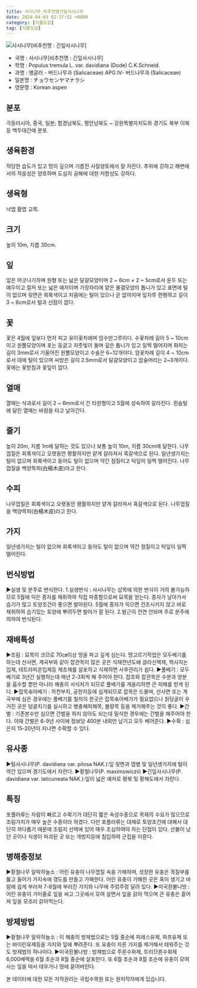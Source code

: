```yaml
---
title: 사시나무_비추천명긴잎사시나무
date: 2024-04-03 02:37:52 +0800
category: [식물도감]
tag: [식물도감]
---
```




![사시나무[비추천명 : 긴잎사시나무]](/fileUpload/plants/basic/Salicaceae/Populus/17378/1_th2.jpg)
- 국명 : 사시나무[비추천명 : 긴잎사시나무]
- 학명 : Populus tremula L. var. davidiana (Dode) C.K.Schneid.
- 과명 : 앵글러 - 버드나무과 (Salicaceae) APG Ⅳ- 버드나무과 (Salicaceae)
- 일본명 : チョウセンヤマナラシ
- 영문명 : Korean aspen


## 분포
극동러시아, 중국, 일본; 함경남북도, 평안남북도 ~ 강원특별자치도와 경기도 북부 이북 등 백두대간에 분포.
## 생육환경
적당한 습도가 있고 땅이 깊으며 기름진 사질양토에서 잘 자란다. 추위에 강하고 해변에서의 적응성은 양호하며 도심지 공해에 대한 저항성도 강하다.
## 생육형
낙엽 활엽 교목.
## 크기
높이 10m, 지름 30cm. 
## 잎
잎은 어긋나기하며 원형 또는 넓은 달걀모양이며 2 ~ 6cm × 2 ~ 5cm로서 둔두 또는 예두이고 절저 또는 넓은 예저이며 가장자리에 얕은 물결모양의 톱니가 있고 표면에 털이 없으며 뒷면은 회록색이고 처음에는 털이 있으나 곧 없어지며 잎자루 편평하고 길이 3 ~ 6cm로서 털과 선점이 없다.
## 꽃
꽃은 4월에 잎보다 먼저 피고 유이꽃차례며 암수딴그루이다. 수꽃차례 길이 5 ~ 10cm이고 원뿔모양이며 포는 둥글고 자줏빛이 돌며 깊은 톱니가 있고 일찍 떨어지며 화피는 길이 3mm로서 기울어진 원뿔모양이고 수술은 6~12개이다. 암꽃차례 길이 4 ~ 10cm로서 대에 털이 있으며 씨방은 길이 2.5mm로서 달걀모양이고 암술머리는 2~3개이다. 꽃에는 꽃받침과 꽃잎이 없다.
## 열매
열매는 삭과로서 길이 2 ~ 6mm로서 긴 타원형이고 5월에 성숙하여 갈라진다.  흰솜털에 달린 열매는 바람을 타고 날아간다.
## 줄기
높이 20m, 지름 1m에 달하는 것도 있으나 보통 높이 10m, 지름 30cm에 달한다. 나무껍질은 회록색이고 오랫동안 평활하지만 얕게 갈라져서 흑갈색으로 된다. 일년생가지는 털이 없으며 회록색이고 동아도 털이 없으며 약간 점질이고 턱잎이 일찍 떨어진다. 나무껍질을 백양목피(白楊木皮)라고 한다.
## 수피
나무껍질은 회록색이고 오랫동안 평활하지만 얕게 갈라져서 흑갈색으로 된다.  나무껍질을 백양목피(白楊木皮)라고 한다.
## 가지
일년생가지는 털이 없으며 회록색이고 동아도 털이 없으며 약간 점질이고 턱잎이 일찍 떨어진다. 
## 번식방법
▶실생 및 분주로 번식한다. 1.실생번식 : 사시나무는 삽목에 의한 번식이 거의 불가능하므로 5월에 익은 종자를 채취하여 직접 파종함으로써 묘목을 얻는다. 종자가 날아가서 습기가 많고 토양조건이 좋으면 발아된다. 5월에 종자가 익으면 건조시키지 않고 바로 채취하여 습기있는 토양에 뿌려두면 발아가 잘 된다.2.발근이 전연 안되며 주로 분주에 의하여 번식된다.
## 재배특성
▶조림 : 묘목이 크므로 70㎝이상 땅을 파고 깊게 심는다. 땅고르기작업은 모두베기를 하는데 산사면, 계곡부와 같이 잡관목이 많은 곳은 식재전년도에 글라신액제, 헥사지논입제, 테트라피온입제등 제초제를 살포하고 식재하면 사후관리가 쉽다.▶풀베기 : 모두베기로 3년간 실행하는데 매년 2-3회씩 해 주어야 한다. 잡초와 잡관목은 수분과 양분을 흡수할 뿐만 아니라 해충의 서식처가 되므로 풀베기를 게을리하면 큰 피해를 받게 된다.▶잡목솎아베기 : 하천부지, 공한지등에 심게되므로 잡목은 드물며, 산사면 또는 계곡부에 심은 경우에는 풀베기를 철저히 한곳은 잡목솎아베가가 필요없으나 칡덩굴이 우거진 곳은 덩굴치기를 실시하고 병충해피해목, 불량목 등을 제거해주는 것이 좋다.▶간벌 : 기준본수만 심으면 간벌을 하지 않아도 되는데 밀식한 경우에는 간벌을 해주어야 한다. 이때 간벌은 6-9년 사이에 정보당 400본 내외만 남기고 모두 베어준다.▶수확 : 심은지 15-20년이 지나면 수확할 수 있다.
## 유사종
▶털사시나무(P. davidiana var. pilosa NAK.):잎 뒷면과 엽병 및 일년생가지에 털이 약간 있으며 경기도에서 자란다. ▶황철나무(P. maximowiczii) ▶긴잎사시나무(P. davidiana var. laticuneata NAK.):잎이 넓은 예저로 평북 및 황해도에서 자란다.
## 특징
포플러류는 자람이 빠르고 수확기가 대단히 짧은 속성수종으로 목재의 수요가 많으므로 조림가치가 매우 높은 수종이라 하겠다. 다만 포플러류는 대체로 토양조건에 대해서 대단히 까다롭기 때문에 조림지 선택에 있어 매우 조심하여야 하는 단점이 있다. 산불이 났던 곳이나 식생이 파괴된 곳 또는 개방지등에 침입하여 군집을 이룬다.
## 병해충정보
▶황철나무 알락하늘소 : 어린 유충이 나무껍질 속을 가해하며, 성장한 유충은 목질부를 뚫고 들어가 가지속에 갱도를 만들고 가해한다. 어린 유충이 가해한 곳은 혹이 생기고 바람에 쉽게 부러져 7-8월에 부러진 가지와 나무에 주렁주렁 달려 있다. ▶미국흰불나방 : 어린 유충이 거미줄로 잎을 싸고 그곳에서 모여 살면서 잎을 갉아 먹으며 큰 유충은 흩어져 잎을 모조리 갉아먹는다.
## 방제방법
▶황철나무 알락하늘소 : 이 해충의 방제법으로는 5월 중순에 피레스유제, 파프유제 또는 바이린유제등을 가지와 잎에 뿌려준다. 또 유충이 자른 가지를 제거해서 태워주는 것도 방제법의 하나이다. ▶미국흰불나방 : 방제법으로 주론수화제, 트리므론수화제 6,000배액을 6월 초순과 8월 중순에 살포한다. 또 6월 초순과 8월 초순에 유충이 모여사는 잎을 따서 태우거나 땅에 묻어버린다.






본 데이터에 대한 모든 저작권리는 국립수목원 또는 원저작자에게 있습니다.
